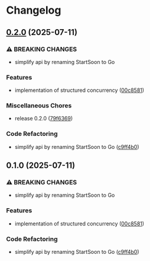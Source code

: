 # Changelog

## [0.2.0](https://github.com/lukasngl/nursery/compare/0.1.0...0.2.0) (2025-07-11)


### ⚠ BREAKING CHANGES

* simplify api by renaming StartSoon to Go

### Features

* implementation of structured concurrency ([00c8581](https://github.com/lukasngl/nursery/commit/00c8581e1f72031f31da5bb3e126fc8d2fe21175))


### Miscellaneous Chores

* release 0.2.0 ([79f6369](https://github.com/lukasngl/nursery/commit/79f636939cffd3b87f048dc83865314fa4eecaf2))


### Code Refactoring

* simplify api by renaming StartSoon to Go ([c9ff4b0](https://github.com/lukasngl/nursery/commit/c9ff4b07c46e0f81026eff459a8bf9285948631a))

## 0.1.0 (2025-07-11)


### ⚠ BREAKING CHANGES

* simplify api by renaming StartSoon to Go

### Features

* implementation of structured concurrency ([00c8581](https://github.com/lukasngl/nursery/commit/00c8581e1f72031f31da5bb3e126fc8d2fe21175))


### Code Refactoring

* simplify api by renaming StartSoon to Go ([c9ff4b0](https://github.com/lukasngl/nursery/commit/c9ff4b07c46e0f81026eff459a8bf9285948631a))
